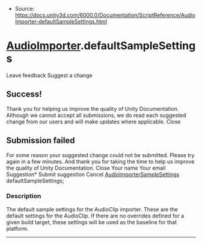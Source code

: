 * Source: https://docs.unity3d.com/6000.0/Documentation/ScriptReference/AudioImporter-defaultSampleSettings.html

#  [AudioImporter](https://docs.unity3d.com/6000.0/Documentation/ScriptReference/AudioImporter.html).defaultSampleSettings
Leave feedback
Suggest a change
## Success!
Thank you for helping us improve the quality of Unity Documentation. Although we cannot accept all submissions, we do read each suggested change from our users and will make updates where applicable.
Close
## Submission failed
For some reason your suggested change could not be submitted. Please <a>try again</a> in a few minutes. And thank you for taking the time to help us improve the quality of Unity Documentation.
Close
Your name Your email Suggestion* Submit suggestion
Cancel
[AudioImporterSampleSettings](https://docs.unity3d.com/6000.0/Documentation/ScriptReference/AudioImporterSampleSettings.html) defaultSampleSettings; 
### Description
The default sample settings for the AudioClip importer.
These are the default settings for the AudioClip. If there are no overrides defined for a given build target, these settings will be used as the baseline for that platform.
* * *
